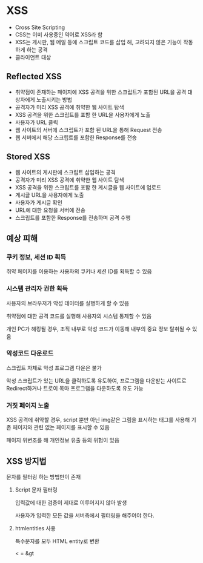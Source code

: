 # XSS

- Cross Site Scripting
- CSS는 이미 사용중인 약어로 XSS라 함
- XSS는 게시판, 웹 메일 등에 스크립트 코드를 삽입 해, 고려되지 않은 기능이 작동하게 하는 공격
- 클라이언트 대상

## Reflected XSS

- 취약점이 존재하는 페이지에 XSS 공격을 위한 스크립트가 포함된 URL을 공격 대상자에게 노출시키는 방법
- 공격자가 미리 XSS 공격에 취약한 웹 사이트 탐색
- XSS 공격을 위한 스크립트를 포함 한 URL을 사용자에게 노출
- 사용자가 URL 클릭
- 웹 사이트의 서버에 스크립트가 포함 된 URL을 통해 Request 전송
- 웹 서버에서 해당 스크립트를 포함한 Response를 전송

## Stored XSS

- 웹 사이트의 게시판에 스크립트 삽입하는 공격
- 공격자가 미리 XSS 공격에 취약한 웹 사이트 탐색
- XSS 공격을 위한 스크립트를 포함 한 게시글을 웹 사이트에 업로드
- 게시글 URL을 사용자에게 노출
- 사용자가 게시글 확인
- URL에 대한 요청을 서버에 전송
- 스크립트를 포함한 Response를 전송하며 공격 수행

## 예상 피해

### 쿠키 정보, 세션 ID 획득

취약 페이지를 이용하는 사용자의 쿠키나 세션 ID를 획득할 수 있음

### 시스템 관리자 권한 획득

사용자의 브라우저가 악성 데이터를 실행하게 할 수 있음

취약점에 대한 공격 코드를 실행해 사용자의 시스템 통제할 수 있음

개인 PC가 해킹될 경우, 조직 내부로 악성 코드가 이동해 내부의 중요 정보 탈취될 수 있음

### 악성코드 다운로드

스크립트 자체로 악성 프로그램 다운은 불가

악성 스크립트가 있는 URL을 클릭하도록 유도하여, 프로그램을 다운받는 사이트로 Redirect하거나 트로이 목마 프로그램을 다운하도록 유도 가능

### 거짓 페이지 노출

XSS 공격에 취약할 경우, script 뿐만 아닌 img같은 그림을 표시하는 태그를 사용해 기존 페이지와 관련 없는 페이지를 표시할 수 있음

페이지 위변조를 해 개인정보 유출 등의 위험이 있음



## XSS 방지법

문자를 필터링 하는 방법만이 존재

1. Script 문자 필터링

   입력값에 대한 검증이 제대로 이루어지지 않아 발생

   사용자가 입력한 모든 값을 서버측에서 필터링을 해주어야 한다.

2. htmlentities 사용

   특수문자를 모두 HTML entity로 변환

   < = &gt

